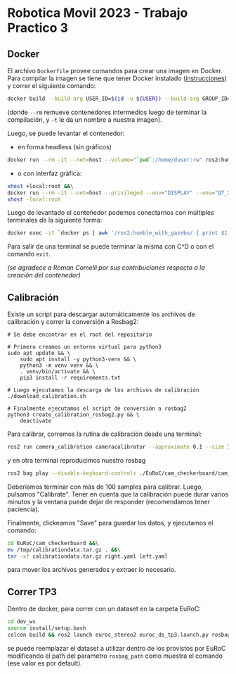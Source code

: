 # Robotica Movil 2023 - Trabajo Practico 3

## Docker
El archivo `Dockerfile` provee comandos para crear una imagen en Docker.
Para compilar la imagen se tiene que tener Docker instalado ([instrucciones](https://docs.docker.com/engine/install/ubuntu/)) y correr el siguiente comando:
```bash
docker build --build-arg USER_ID=$(id -u ${USER}) --build-arg GROUP_ID=$(id -g ${USER}) --rm -t "ros2:humble_with_gazebo" .
```
(donde `--rm` remueve contenedores intermedios luego de terminar la compilación, y `-t` le da un nombre a nuestra imagen).

Luego, se puede levantar el contenedor:
- en forma headless (sin gráficos)
```bash
docker run --rm -it --net=host --volume="`pwd`:/home/duser:rw" ros2:humble_with_gazebo
```
- o con interfaz gráfica:
```bash
xhost +local:root &&\
docker run --rm -it --net=host --privileged --env="DISPLAY" --env="QT_X11_NO_MITSHM=1" --volume="/tmp/.X11-unix:/tmp/.X11-unix:rw" --volume="`pwd`:/home/duser:rw" ros2:humble_with_gazebo &&\
xhost -local:root 
```

Luego de levantado el contenedor podemos conectarnos con múltiples terminales de la siguiente forma:
```bash
docker exec -it `docker ps | awk '/ros2:humble_with_gazebo/ { print $1 }'` bash
```

Para salir de una terminal se puede terminar la misma con C^D o con el comando `exit`.

_(se agradece a Roman Comelli por sus contribuciones respecto a la creación del contenedor)_


## Calibración

Existe un script para descargar automáticamente los archivos de calibración y correr la conversión a Rosbag2:

```
# Se debe encontrar en el root del repositorio

# Primero creamos un entorno virtual para python3
sudo apt update && \
    sudo apt install -y python3-venv && \
    python3 -m venv venv && \
    . venv/bin/activate && \
    pip3 install -r requirements.txt

# Luego ejecutamos la descarga de los archivos de calibración
./download_calibration.sh

# Finalmente ejecutamos el script de conversión a rosbag2
python3 create_calibration_rosbag2.py && \
    deactivate
```

Para calibrar, corremos la rutina de calibración desde una terminal:
```bash
ros2 run camera_calibration cameracalibrator --approximate 0.1 --size 7x6 --square 0.108 --ros-args -r right:=/cam0 -r left:=/cam1 -r right_camera:=/cam0 -r left_camera:=/cam1
```
y en otra terminal reproducimos nuestro rosbag
```bash
ros2 bag play --disable-keyboard-controls ./EuRoC/cam_checkerboard/cam_checkerboard_rosbag2
```
Deberíamos terminar con más de 100 samples para calibrar. Luego, pulsamos "Calibrate". 
Tener en cuenta que la calibración puede durar varios minutos y la ventana puede dejar de responder (recomendamos tener paciencia).

Finalmente, clickeamos "Save" para guardar los datos, y ejecutamos el comando:
```bash
cd EuRoC/cam_checkerboard &&\
mv /tmp/calibrationdata.tar.gz . &&\
tar -xf calibrationdata.tar.gz right.yaml left.yaml
```
para mover los archivos generados y extraer lo necesario.

## Correr TP3

Dentro de docker, para correr con un dataset en la carpeta EuRoC:
```bash
cd dev_ws
source install/setup.bash
colcon build && ros2 launch euroc_stereo2 euroc_ds_tp3.launch.py rosbag_path:='../EuRoC/V1_01_easy'
```
se puede reemplazar el dataset a utilizar dentro de los provistos por EuRoC modificando el path del parametro `rosbag_path` como muestra el comando (ese valor es por default).